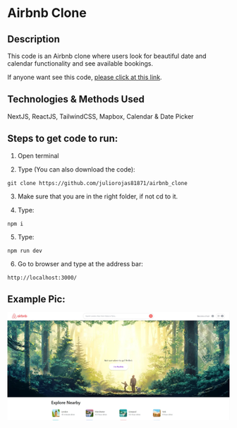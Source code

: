 #  Airbnb Clone

## Description

This code is an Airbnb clone where users look for beautiful date and calendar functionality and see available bookings.

If anyone want see this code, [please click at this link](https://airbnb-clone-fawn-six.vercel.app/).

## Technologies & Methods Used

NextJS, ReactJS, TailwindCSS, Mapbox, Calendar & Date Picker

## Steps to get code to run:
1. Open terminal

2. Type (You can also download the code):
```
git clone https://github.com/juliorojas81871/airbnb_clone
```

3. Make sure that you are in the right folder, if not cd to it.

4. Type: 
```
npm i
```
5. Type: 
```
npm run dev
```

6. Go to browser and type at the address bar: 
```
http://localhost:3000/
```

## Example Pic:
![Airbnb Clone Example Pic](https://github.com/juliorojas81871/airbnb_clone/blob/main/pics/main.jpg)